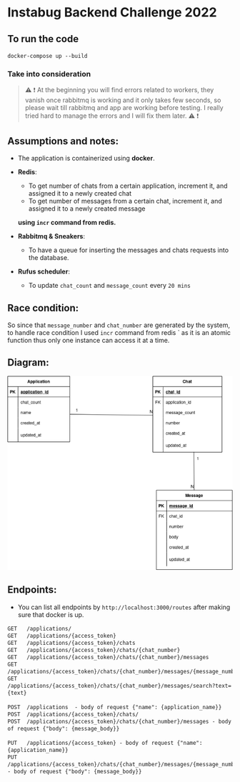 # Instabug Backend Challenge 2022 

## To run the code  

``` 
docker-compose up --build
```
### Take into consideration
> :warning: :exclamation: At the beginning you will find errors related to workers, they vanish once rabbitmq is working and it only takes few seconds, so please wait till rabbitmq and app are working before testing. I really tried hard to manage the errors and I will fix them later. :warning: :exclamation:

## Assumptions and notes: 

- The application is containerized using **docker**. 
- **Redis**:
    - To get number of chats from a certain application, increment it, and assigned it to a newly created chat 
    - To get number of messages from a certain chat, increment it, and assigned it to a newly created message 
    
  **using ` incr ` command from redis.**
 - **Rabbitmq & Sneakers**: 
   - To have a queue for inserting the messages and chats requests into the database.
- **Rufus scheduler**:
    - To update `chat_count` and `message_count` every `20 mins`
## Race condition:
So since that `message_number` and `chat_number` are generated by the system, to handle race condition I used ` incr ` command from redis ` as it is an atomic function thus only one instance can access it at a time. 
## Diagram:
![alt text](https://github.com/hagarbarakat/Instabug-Backend-Challenge-2022/blob/main/diagram.png?raw=true)
## Endpoints: 
- You can list all endpoints by `http://localhost:3000/routes` after making sure that docker is up.
```
GET   /applications/
GET   /applications/{access_token}
GET   /applications/{access_token}/chats
GET   /applications/{access_token}/chats/{chat_number}
GET   /applications/{access_token}/chats/{chat_number}/messages
GET   /applications/{access_token}/chats/{chat_number}/messages/{message_number}
GET   /applications/{access_token}/chats/{chat_number}/messages/search?text={text}

POST  /applications  - body of request {"name": {application_name}}
POST  /applications/{access_token}/chats/
POST  /applications/{access_token}/chats/{chat_number}/messages - body of request {"body": {message_body}}

PUT   /applications/{access_token} - body of request {"name": {application_name}}
PUT   /applications/{access_token}/chats/{chat_number}/messages/{message_number}  - body of request {"body": {message_body}}

```
